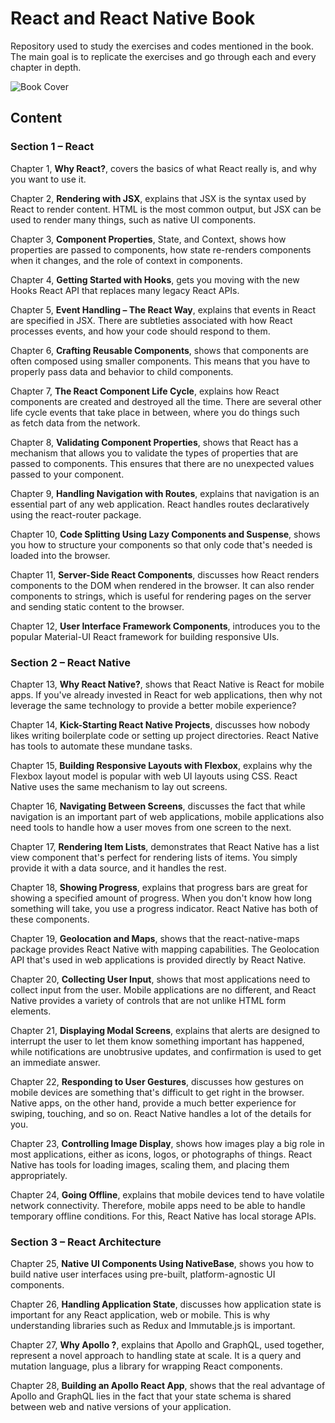 # React and React Native Book

Repository used to study the exercises and codes mentioned in the book. The main goal is to replicate the exercises and go through each and every chapter in depth.

![Book Cover](https://repository-images.githubusercontent.com/296507853/172c0900-0ff8-11eb-8086-25750b9c88b5)

## Content

### Section 1 – React

Chapter 1, **Why React?**, covers the basics of what React really is, and why you want to use it.

Chapter 2, **Rendering with JSX**, explains that JSX is the syntax used by React to render content. HTML is the most common output, but JSX can be used to render many things, such as native UI components.

Chapter 3, **Component Properties**, State, and Context, shows how properties are passed to components, how state re-renders components when it changes, and the role of context in components.

Chapter 4, **Getting Started with Hooks**, gets you moving with the new Hooks React API that replaces many legacy React APIs.

Chapter 5, **Event Handling – The React Way**, explains that events in React are specified in JSX. There are subtleties associated with how React processes events, and how your code should respond to them.

Chapter 6, **Crafting Reusable Components**, shows that components are often composed using smaller components. This means that you have to properly pass data and behavior to child components.

Chapter 7, **The React Component Life Cycle**, explains how React components are created and destroyed all the time. There are several other life cycle events that take place in between, where you do things such as fetch data from the network.

Chapter 8, **Validating Component Properties**, shows that React has a mechanism that allows you to validate the types of properties that are passed to components. This ensures that there are no unexpected values passed to your component.

Chapter 9, **Handling Navigation with Routes**, explains that navigation is an essential part of any web application. React handles routes declaratively using the react-router package.

Chapter 10, **Code Splitting Using Lazy Components and Suspense**, shows you how to structure your components so that only code that's needed is loaded into the browser.

Chapter 11, **Server-Side React Components**, discusses how React renders components to the DOM when rendered in the browser. It can also render components to strings, which is useful for rendering pages on the server and sending static content to the browser.

Chapter 12, **User Interface Framework Components**, introduces you to the popular Material-UI React framework for building responsive UIs.

### Section 2 – React Native

Chapter 13, **Why React Native?**, shows that React Native is React for mobile apps. If you've already invested in React for web applications, then why not leverage the same technology to provide a better mobile experience?

Chapter 14, **Kick-Starting React Native Projects**, discusses how nobody likes writing boilerplate code or setting up project directories. React Native has tools to automate these mundane tasks.

Chapter 15, **Building Responsive Layouts with Flexbox**, explains why the Flexbox layout model is popular with web UI layouts using CSS. React Native uses the same mechanism to lay out screens.

Chapter 16, **Navigating Between Screens**, discusses the fact that while navigation is an important part of web applications, mobile applications also need tools to handle how a user moves from one screen to the next.

Chapter 17, **Rendering Item Lists**, demonstrates that React Native has a list view component that's perfect for rendering lists of items. You simply provide it with a data source, and it handles the rest.

Chapter 18, **Showing Progress**, explains that progress bars are great for showing a specified amount of progress. When you don't know how long something will take, you use a progress indicator. React Native has both of these components.

Chapter 19, **Geolocation and Maps**, shows that the react-native-maps package provides React Native with mapping capabilities. The Geolocation API that's used in web applications is provided directly by React Native.

Chapter 20, **Collecting User Input**, shows that most applications need to collect input from the user. Mobile applications are no different, and React Native provides a variety of controls that are not unlike HTML form elements.

Chapter 21, **Displaying Modal Screens**, explains that alerts are designed to interrupt the user to let them know something important has happened, while notifications are unobtrusive updates, and confirmation is used to get an immediate answer.

Chapter 22, **Responding to User Gestures**, discusses how gestures on mobile devices are something that's difficult to get right in the browser. Native apps, on the other hand, provide a much better experience for swiping, touching, and so on. React Native handles a lot of the details for you.

Chapter 23, **Controlling Image Display**, shows how images play a big role in most applications, either as icons, logos, or photographs of things. React Native has tools for loading images, scaling them, and placing them appropriately.

Chapter 24, **Going Offline**, explains that mobile devices tend to have volatile network connectivity. Therefore, mobile apps need to be able to handle temporary offline conditions. For this, React Native has local storage APIs.

### Section 3 – React Architecture

Chapter 25, **Native UI Components Using NativeBase**, shows you how to build native user interfaces using pre-built, platform-agnostic UI components.

Chapter 26, **Handling Application State**, discusses how application state is important for any React application, web or mobile. This is why understanding libraries such as Redux and Immutable.js is important.

Chapter 27, **Why Apollo ?**, explains that Apollo and GraphQL, used together, represent a novel approach to handling state at scale. It is a query and mutation language, plus a library for wrapping React components.

Chapter 28, **Building an Apollo React App**, shows that the real advantage of Apollo and GraphQL lies in the fact that your state schema is shared between web and native versions of your application.
